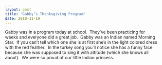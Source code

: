```yaml
---
layout: post
title: "Gabby’s Thanksgiving Program"
date: 2010-11-19
---
```


<p>Gabby was in a program today at school.&#160; They’ve been practicing for weeks and everyone did a great job.&#160; Gabby was an Indian named Morning Star.&#160; If you can’t tell which one she is at first she’s in the light colored dress with the red feather.&#160; In the turkey song you’ll notice she has a funny face because she was supposed to sing it with attitude (which she knows all about).&#160; We were so proud of our little Indian princess. </p>  <div style="padding-bottom: 0px; margin: 0px; padding-left: 0px; padding-right: 0px; display: inline; float: none; padding-top: 0px" id="scid:5737277B-5D6D-4f48-ABFC-DD9C333F4C5D:ea5de95d-022b-43c1-a6e4-3c117ad54a87" class="wlWriterEditableSmartContent"><div><object width="425" height="355"><param name="movie" value="http://www.youtube.com/v/oim4oqWNmvE&amp;hl=en"></param><embed src="http://www.youtube.com/v/oim4oqWNmvE&amp;hl=en" type="application/x-shockwave-flash" width="425" height="355"></embed></object></div></div>
